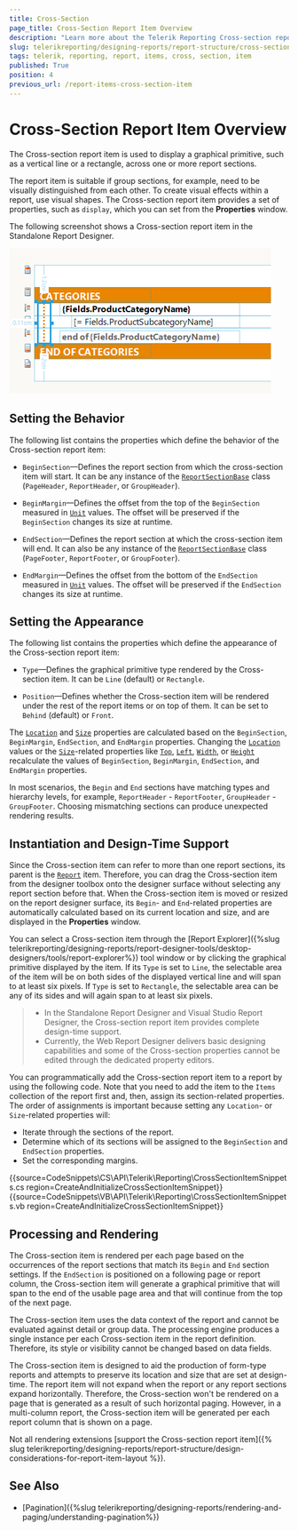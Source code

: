 ```yaml
---
title: Cross-Section 
page_title: Cross-Section Report Item Overview 
description: "Learn more about the Telerik Reporting Cross-section report item, how to expand and shrink it depending on its contents, and how to use embedded expressions."
slug: telerikreporting/designing-reports/report-structure/cross-section-item
tags: telerik, reporting, report, items, cross, section, item
published: True
position: 4
previous_url: /report-items-cross-section-item
---
```


# Cross-Section Report Item Overview

The Cross-section report item is used to display a graphical primitive, such as a vertical line or a rectangle, across one or more report sections. 

The report item is suitable if group sections, for example, need to be visually distinguished from each other. To create visual effects within a report, use visual shapes. The Cross-section report item provides a set of properties, such as `display`, which you can set from the **Properties** window.  

The following screenshot shows a Cross-section report item in the Standalone Report Designer. 

![report-items-cross-section-item](images/report-items-cross-section-item.png)

## Setting the Behavior

The following list contains the properties which define the behavior of the Cross-section report item:

* `BeginSection`&mdash;Defines the report section from which the cross-section item will start. It can be any instance of the [`ReportSectionBase`](/reporting/api/Telerik.Reporting.ReportSectionBase) class (`PageHeader`, `ReportHeader`, or `GroupHeader`). 

* `BeginMargin`&mdash;Defines the offset from the top of the `BeginSection` measured in [`Unit`](/reporting/api/Telerik.Reporting.Drawing.Unit) values. The offset will be preserved if the `BeginSection` changes its size at runtime. 

* `EndSection`&mdash;Defines the report section at which the cross-section item will end. It can also be any instance of the [`ReportSectionBase`](/reporting/api/Telerik.Reporting.ReportSectionBase) class (`PageFooter`, `ReportFooter`, or `GroupFooter`). 

* `EndMargin`&mdash;Defines the offset from the bottom of the `EndSection` measured in [`Unit`](/reporting/api/Telerik.Reporting.Drawing.Unit) values. The offset will be preserved if the `EndSection` changes its size at runtime. 

## Setting the Appearance 

The following list contains the properties which define the appearance of the Cross-section report item:

* `Type`&mdash;Defines the graphical primitive type rendered by the Cross-section item. It can be `Line` (default) or `Rectangle`.              

* `Position`&mdash;Defines whether the Cross-section item will be rendered under the rest of the report items or on top of them. It can be set to `Behind` (default) or `Front`.

The [`Location`](/reporting/api/Telerik.Reporting.ReportItem#Telerik_Reporting_ReportItem_Location) and [`Size`](/reporting/api/Telerik.Reporting.ReportItem#Telerik_Reporting_ReportItem_Size) properties are calculated based on the `BeginSection`, `BeginMargin`, `EndSection`, and `EndMargin` properties. Changing the [`Location`](/reporting/api/Telerik.Reporting.ReportItem#Telerik_Reporting_ReportItem_Location) values or the [`Size`](/reporting/api/Telerik.Reporting.ReportItem#Telerik_Reporting_ReportItem_Size)-related properties like [`Top`](/reporting/api/Telerik.Reporting.ReportItem#Telerik_Reporting_ReportItem_Top), [`Left`](/reporting/api/Telerik.Reporting.ReportItem#Telerik_Reporting_ReportItem_Left), [`Width`](/reporting/api/Telerik.Reporting.ReportItem#Telerik_Reporting_ReportItem_Width), or [`Height`](/reporting/api/Telerik.Reporting.ReportItem#Telerik_Reporting_ReportItem_Height) recalculate the values of `BeginSection`, `BeginMargin`, `EndSection`, and `EndMargin` properties. 

In most scenarios, the `Begin` and `End` sections have matching types and hierarchy levels, for example, `ReportHeader` - `ReportFooter`, `GroupHeader` - `GroupFooter`. Choosing mismatching sections can produce unexpected rendering results. 

## Instantiation and Design-Time Support

Since the Cross-section item can refer to more than one report sections, its parent is the [`Report`](/reporting/api/Telerik.Reporting.Report) item. Therefore, you can drag the Cross-section item from the designer toolbox onto the designer surface without selecting any report section before that. When the Cross-section item is moved or resized on the report designer surface, its `Begin`- and `End`-related properties are automatically calculated based on its current location and size, and are displayed in the **Properties** window. 

You can select a Cross-section item through the [Report Explorer]({%slug telerikreporting/designing-reports/report-designer-tools/desktop-designers/tools/report-explorer%}) tool window or by clicking the graphical primitive displayed by the item. If its `Type` is set to `Line`, the selectable area of the item will be on both sides of the displayed vertical line and will span to at least six pixels. If `Type` is set to `Rectangle`, the selectable area can be any of its sides and will again span to at least six pixels. 

>* In the Standalone Report Designer and Visual Studio Report Designer, the Cross-section report item provides complete design-time support. 
>* Currently, the Web Report Designer delivers basic designing capabilities and some of the Cross-section properties cannot be edited through the dedicated property editors.


You can programmatically add the Cross-section report item to a report by using the following code. Note that you need to add the item to the `Items` collection of the report first and, then, assign its section-related properties. The order of assignments is important because setting any `Location`- or `Size`-related properties will: 

* Iterate through the sections of the report. 
* Determine which of its sections will be assigned to the `BeginSection` and `EndSection` properties.
* Set the corresponding margins. 

{{source=CodeSnippets\CS\API\Telerik\Reporting\CrossSectionItemSnippets.cs region=CreateAndInitializeCrossSectionItemSnippet}}
{{source=CodeSnippets\VB\API\Telerik\Reporting\CrossSectionItemSnippets.vb region=CreateAndInitializeCrossSectionItemSnippet}}


## Processing and Rendering

The Cross-section item is rendered per each page based on the occurrences of the report sections that match its `Begin` and `End` section settings. If the `EndSection` is positioned on a following page or report column, the Cross-section item will generate a graphical primitive that will span to the end of the usable page area and that will continue from the top of the next page. 

The Cross-section item uses the data context of the report and cannot be evaluated against detail or group data. The processing engine produces a single instance per each Cross-section item in the report definition. Therefore, its style or visibility cannot be changed based on data fields. 

The Cross-section item is designed to aid the production of form-type reports and attempts to preserve its location and size that are set at design-time. The report item will not expand when the report or any report sections expand horizontally. Therefore, the Cross-section won't be rendered on a page that is generated as a result of such horizontal paging. However, in a multi-column report, the Cross-section item will be generated per each report column that is shown on a page. 

Not all rendering extensions [support the Cross-section report item]({% slug telerikreporting/designing-reports/report-structure/design-considerations-for-report-item-layout %}). 

## See Also

* [Pagination]({%slug telerikreporting/designing-reports/rendering-and-paging/understanding-pagination%})
